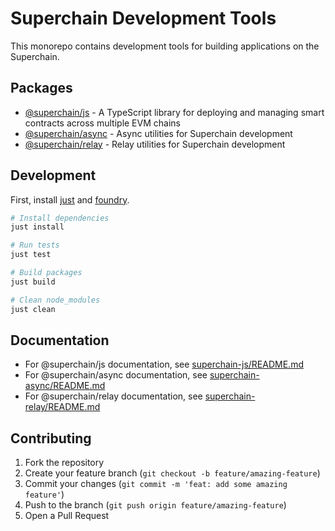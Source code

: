 # Superchain Development Tools

This monorepo contains development tools for building applications on the Superchain.

## Packages

- [@superchain/js](./superchain-js/README.md) - A TypeScript library for deploying and managing smart contracts across multiple EVM chains
- [@superchain/async](./superchain-async/) - Async utilities for Superchain development
- [@superchain/relay](./superchain-relay/) - Relay utilities for Superchain development

## Development

First, install [just](https://github.com/casey/just) and [foundry](https://book.getfoundry.sh/getting-started/installation).

```bash
# Install dependencies
just install

# Run tests
just test

# Build packages
just build

# Clean node_modules
just clean
```

## Documentation

- For @superchain/js documentation, see [superchain-js/README.md](./superchain-js/README.md)
- For @superchain/async documentation, see [superchain-async/README.md](./superchain-async/README.md)
- For @superchain/relay documentation, see [superchain-relay/README.md](./superchain-relay/README.md)

## Contributing

1. Fork the repository
2. Create your feature branch (`git checkout -b feature/amazing-feature`)
3. Commit your changes (`git commit -m 'feat: add some amazing feature'`)
4. Push to the branch (`git push origin feature/amazing-feature`)
5. Open a Pull Request
